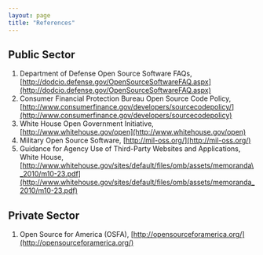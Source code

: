 ```yaml
---
layout: page
title: "References"
---
```



## Public Sector
1. Department of Defense Open Source Software FAQs, [http://dodcio.defense.gov/OpenSourceSoftwareFAQ.aspx](http://dodcio.defense.gov/OpenSourceSoftwareFAQ.aspx)
2. Consumer Financial Protection Bureau Open Source Code Policy,[http://www.consumerfinance.gov/developers/sourcecodepolicy/](http://www.consumerfinance.gov/developers/sourcecodepolicy)
3. White House Open Government Initiative,[http://www.whitehouse.gov/open](http://www.whitehouse.gov/open)
4. Military Open Source Software, [http://mil-oss.org/](http://mil-oss.org/)
5. Guidance for Agency Use of Third-Party Websites and Applications, White House, [http://www.whitehouse.gov/sites/default/files/omb/assets/memoranda\_2010/m10-23.pdf](http://www.whitehouse.gov/sites/default/files/omb/assets/memoranda_2010/m10-23.pdf)


## Private Sector
1. Open Source for America (OSFA), [http://opensourceforamerica.org/](http://opensourceforamerica.org/)
